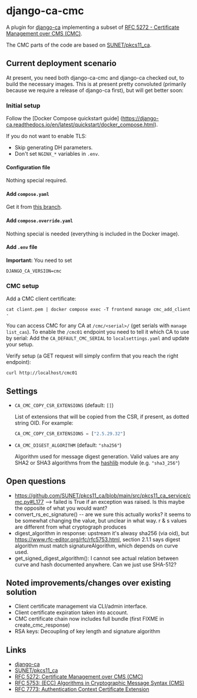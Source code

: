 # django-ca-cmc

A plugin for [django-ca](https://django-ca.readthedocs.io/) implementing a subset of
[RFC 5272 - Certificate Management over CMS (CMC)](https://www.rfc-editor.org/rfc/rfc5272).

The CMC parts of the code are based on [SUNET/pkcs11_ca](https://github.com/SUNET/pkcs11_ca).

## Current deployment scenario

At present, you need both django-ca-cmc and django-ca checked out, to build the necessary images.
This is at present pretty convoluted (primarily because we require a release of django-ca first),
but will get better soon:

### Initial setup

Follow the [Docker Compose quickstart guide]
(https://django-ca.readthedocs.io/en/latest/quickstart/docker_compose.html).

If you do not want to enable TLS:

* Skip generating DH parameters.
* Don't set `NGINX_*` variables in `.env`.

#### Configuration file

Nothing special required.

#### Add `compose.yaml`

Get it from [this branch](https://github.com/mathiasertl/django-ca/tree/feature/eu-0001-cmc-support).

#### Add `compose.override.yaml`

Nothing special is needed (everything is included in the Docker image).

#### Add `.env` file

**Important:** You need to set

```
DJANGO_CA_VERSION=cmc
```

### CMC setup

Add a CMC client certificate:

```
cat client.pem | docker compose exec -T frontend manage cmc_add_client -
```

You can access CMC for any CA at `/cmc/<serial>/` (get serials with `manage list_cas`). To enable the 
`/cmc01` endpoint you need to tell it which CA to use by serial: Add the  `CA_DEFAULT_CMC_SERIAL` to
`localsettings.yaml` and update your setup. 

Verify setup (a GET request will simply confirm that you reach the right endpoint):

```
curl http://localhost/cmc01
```

## Settings

* `CA_CMC_COPY_CSR_EXTENSIONS` (default: `[]`)
  
  List of extensions that will be copied from the CSR, if present, as dotted string OID. For
  example:
 
  ```python
  CA_CMC_COPY_CSR_EXTENSIONS = ["2.5.29.32"]
  ```
* `CA_CMC_DIGEST_ALGORITHM` (default: `"sha256"`)
  
  Algorithm used for message digest generation. Valid values are any SHA2 or SHA3 algorithms from the
  [hashlib](https://docs.python.org/3/library/hashlib.html) module (e.g. `"sha3_256"`)

## Open questions

* https://github.com/SUNET/pkcs11_ca/blob/main/src/pkcs11_ca_service/cmc.py#L177
  --> failed is True if an exception was raised. Is this maybe the opposite of what you would want?
* convert_rs_ec_signature() -- are we sure this actually works? it seems to be somewhat
  changing the value, but unclear in what way. r & s values are different from what cryptograph
  produces
* digest_algorithm in response: upstream it's alwasy sha256 (via oid), but
  https://www.rfc-editor.org/rfc/rfc5753.html, section 2.1.1 says digest algorithm must match
  signatureAlgorithm, which depends on curve used.
* get_signed_digest_algorithm(): I cannot see actual relation between curve and hash documented 
  anywhere. Can we just use SHA-512? 

## Noted improvements/changes over existing solution

* Client certificate management via CLI/admin interface.
* Client certificate expiration taken into account.
* CMC certificate chain now includes full bundle (first FIXME in create_cmc_response)
* RSA keys: Decoupling of key length and signature algorithm

## Links

* [django-ca](https://django-ca.readthedocs.io/en/latest/)
* [SUNET/pkcs11_ca](https://github.com/SUNET/pkcs11_ca)
* [RFC 5272: Certificate Management over CMS (CMC)](https://www.rfc-editor.org/rfc/rfc5272)
* [RFC 5753: (ECC) Algorithms in Cryptographic Message Syntax (CMS)](https://www.rfc-editor.org/rfc/rfc5753.html)
* [RFC 7773: Authentication Context Certificate Extension](https://www.rfc-editor.org/rfc/rfc7773.html)